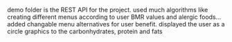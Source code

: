 demo folder is the REST API for the project.
used much algorithms like creating different menus according to user BMR values and alergic foods... 
added changable menu alternatives for user benefit.
displayed the user as a circle graphics to the carbonhydrates, protein and fats 
